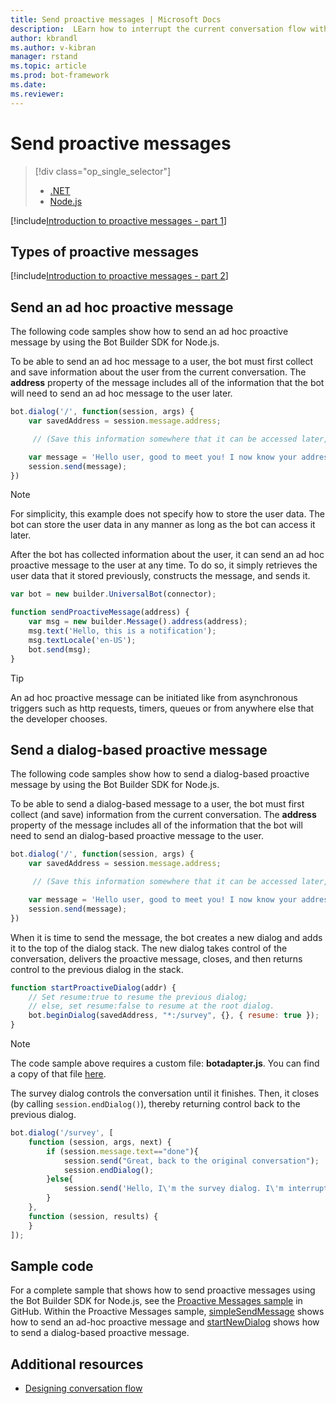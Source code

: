```yaml
---
title: Send proactive messages | Microsoft Docs
description:  LEarn how to interrupt the current conversation flow with a proactive message using the Bot Builder SDK for Node.js
author: kbrandl
ms.author: v-kibran
manager: rstand
ms.topic: article
ms.prod: bot-framework
ms.date: 
ms.reviewer:
---
```

# Send proactive messages
> [!div class="op_single_selector"]
> - [.NET](../dotnet/bot-builder-dotnet-proactive-messages.md)
> - [Node.js](../nodejs/bot-builder-nodejs-proactive-messages.md)

[!include[Introduction to proactive messages - part 1](~/includes/snippet-proactive-messages-intro-1.md)] 

## Types of proactive messages

[!include[Introduction to proactive messages - part 2](~/includes/snippet-proactive-messages-intro-2.md)] 

## Send an ad hoc proactive message

The following code samples show how to send an ad hoc proactive message by using the Bot Builder SDK for Node.js.

To be able to send an ad hoc message to a user, the bot must first collect and save information about the user from the current conversation. 
The **address** property of the message includes all of the information that the bot will need to send an ad hoc message to the user later. 

```javascript
bot.dialog('/', function(session, args) {
    var savedAddress = session.message.address;

     // (Save this information somewhere that it can be accessed later, such as in a database.)

    var message = 'Hello user, good to meet you! I now know your address and can send you notifications in the future.';
    session.send(message);
})
```

> [!NOTE]
> For simplicity, this example does not specify how to store the user data. 
> The bot can store the user data in any manner as long as the bot can access it later.

After the bot has collected information about the user, it can send an ad hoc proactive message to the user at any time. 
To do so, it simply retrieves the user data that it stored previously, constructs the message, and sends it.

```javascript
var bot = new builder.UniversalBot(connector);

function sendProactiveMessage(address) {
    var msg = new builder.Message().address(address);
    msg.text('Hello, this is a notification');
    msg.textLocale('en-US');
    bot.send(msg);
}
```

> [!TIP]
> An ad hoc proactive message can be initiated like from 
> asynchronous triggers such as http requests, timers, queues or from anywhere else that the developer chooses.

## Send a dialog-based proactive message

The following code samples show how to send a dialog-based proactive message by using the Bot Builder SDK for Node.js.

To be able to send a dialog-based message to a user, the bot must first collect (and save) information from the current conversation. 
The **address** property of the message includes all of the information that the bot will need to send an dialog-based proactive message to the user. 

```javascript
bot.dialog('/', function(session, args) {
    var savedAddress = session.message.address;

     // (Save this information somewhere that it can be accessed later, such as in a database.)

    var message = 'Hello user, good to meet you! I now know your address and can send you notifications in the future.';
    session.send(message);
})
```

When it is time to send the message, the bot creates a new dialog and adds it to the top of the dialog stack. The new dialog takes control of the conversation, delivers the proactive message, closes, and then returns control to the previous dialog in the stack. 

```javascript
function startProactiveDialog(addr) {
    // Set resume:true to resume the previous dialog;
    // else, set resume:false to resume at the root dialog.
    bot.beginDialog(savedAddress, "*:/survey", {}, { resume: true });  
}
```

> [!NOTE]
> The code sample above requires a custom file: **botadapter.js**. 
> You can find a copy of that file [here](https://trpp24botsamples.visualstudio.com/_git/Code?path=%2FNode%2Fcore-proactiveMessages%2FstartNewDialog%2Fbotadapter.js&version=GBmaster&_a=contents).

The survey dialog controls the conversation until it finishes. 
Then, it closes (by calling `session.endDialog()`), thereby returning control back to the previous dialog. 


```javascript
bot.dialog('/survey', [
    function (session, args, next) {
        if (session.message.text=="done"){
            session.send("Great, back to the original conversation");
            session.endDialog();
        }else{
            session.send('Hello, I\'m the survey dialog. I\'m interrupting your conversation to ask you a question. Type "done" to resume');
        }
    },
    function (session, results) {
    }
]);
```

## Sample code

For a complete sample that shows how to send proactive messages using the Bot Builder SDK for Node.js, see the <a href="https://github.com/Microsoft/BotBuilder-Samples/tree/master/Node/core-proactiveMessages" target="_blank">Proactive Messages sample</a> in GitHub. 
Within the Proactive Messages sample, <a href="https://github.com/Microsoft/BotBuilder-Samples/tree/master/Node/core-proactiveMessages/simpleSendMessage" target="_blank">simpleSendMessage</a> shows how to send an ad-hoc proactive message and <a href="https://github.com/Microsoft/BotBuilder-Samples/tree/master/Node/core-proactiveMessages/startNewDialog" target="_blank">startNewDialog</a> shows how to send a dialog-based proactive message.

## Additional resources

- [Designing conversation flow](~/bot-design-conversation-flow.md)
